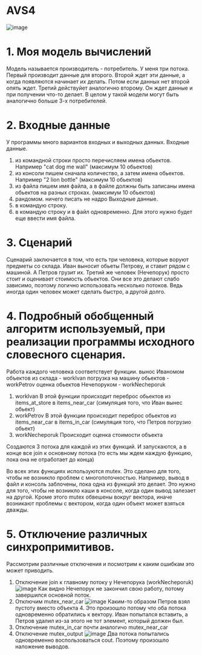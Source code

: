 # AVS4
![image](https://user-images.githubusercontent.com/113286731/206899378-1b17bc2e-7284-46b3-88ab-fc5f421f186f.png)

# 1. Моя модель вычислений
Модель называется производитель - потребитель.
У меня три потока. Первый производит данные для второго. Второй ждет эти данные, а когда появляются начинает их делать. Потом если данных нет второй опять ждет. Третий действуйет аналогично второму. Он ждет данные и при получении что-то делает. 
В целом у такой модели могут быть аналогично больше 3-х потребителей.

# 2. Входные данные
У программы много вариантов входных и выходных данных.
Входные данные.
1) из командной строки просто перечисляем имена обьектов. Например "cat dog me wall" (максимум 10 обьектов)
2) из консоли пишем сначала количество, а затем имена обьектов. Например "2 lion bottle" (максимум 10 обьектов)
3) из файла пишем имя файла, а в файле должны быть записаны имена обьектов на разных строках. (максимум 10 обьектов)
4) рандомом. ничего писать не надро
Выходные данные.
1) в командую строку.
2) в командую строку и в файл одновременно. Для этого нужно будет еще ввести имя файла.

# 3. Сценарий
Сценарий заключается в том, что есть три человека, которые воруют предметы со склада. Иван выносит обьеты Петрову, и ставит рядом с машиной. А Петров грузит их. Третий же человек (Нечепорук) просто стоит и оценивает стоимость обьектов. Они все это делают слабо зависимо, поэтому логично использовать несколько потоков. Ведь иногда один человек может сделать быстро, а другой долго.

# 4. Подробный обобщенный алгоритм используемый, при реализации программы исходного словесного сценария.
Работа каждого человека соответствует функции.
вынос Иваномом объектов из склада - workIvan
погрузка на машину обьектов - workPetrov
оценка обьектов Нечепоруком - workNecheporuk
1. workIvan 
В этой функции происходит переброс обьектов из items_at_store в items_near_car (симуляция того, что Иван вынес обьект)
2. workPetrov
В этой функции происходит переброс обьектов из items_near_car в items_in_car (симуляция того, что Петров погрузио обьект)
3. workNecheporuk
Происходит оценка стоимости объекта

Создаются 3 потока для каждой из этих функций. И запускаются, а в конце все join к основному потока (то есть мы ждем каждую функцию, пока она не отработает до конца)

Во всех этих функциях используются mutex. Это сделано для того, чтобы не возникло проблем с многопоточностью. Например, вывод в файл и консоль заблочены, пока одна из функций это делает. Это нужно для того, чтобы не возникло каши в консоле, когда один вывод залезает на другой. Кроме этого mutex обвешены вокруг вектора, иначе возникают проблемы с вектором, когда один объект может взяться дважды.

# 5. Отключение различных синхропримитивов.
Рассмотрим различные отключения и посмотрим к каким ошибкам это может приводить.
1) Отключение join к главному потоку у Нечепорука (workNecheporuk)
![image](https://user-images.githubusercontent.com/113286731/206903126-0cacf282-ed0d-4616-b363-41d4334b109a.png)
Как видно Нечепорук не закончил свою работу, потому завершился основной поток.
2) Отключим mutex_near_car
![image](https://user-images.githubusercontent.com/113286731/206903701-11a3aa6a-23bb-4992-98e9-dafa6db46eac.png)
Каким-то образом Петров взял пустоту вместо объекта 4. Это произошло потому что оба потока одновременно обратились к вектору. Иван попытался вставить, а Петров удалил из-за этого не тот элемент, который должен был.
3) Отключение mutex_in_car почти аналогичо mutex_near_car
4) Отключение mutex_output
![image](https://user-images.githubusercontent.com/113286731/206903935-81f07125-200a-41ae-b9a0-e695db6e038e.png)
Два потока попытались одновременно воспользоваться cout. Поэтому произошло наложение выводов. 

